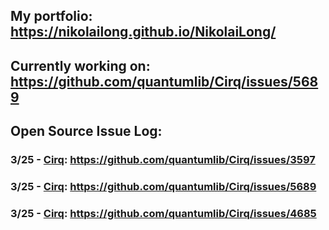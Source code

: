 ## My portfolio: https://nikolailong.github.io/NikolaiLong/
## Currently working on: https://github.com/quantumlib/Cirq/issues/5689
## Open Source Issue Log:
### 3/25 - [Cirq](https://github.com/quantumlib/Cirq/): https://github.com/quantumlib/Cirq/issues/3597
### 3/25 - [Cirq](https://github.com/quantumlib/Cirq/): https://github.com/quantumlib/Cirq/issues/5689
### 3/25 - [Cirq](https://github.com/quantumlib/Cirq/): https://github.com/quantumlib/Cirq/issues/4685
<!--
Cirq Milestone: 2025 Improve capabilities for cirquit visualization (https://github.com/quantumlib/Cirq/milestone/12)
On Deck:
https://github.com/quantumlib/Cirq/issues/5689
https://github.com/quantumlib/Cirq/issues/3597
https://github.com/quantumlib/Cirq/issues/685
https://github.com/quantumlib/Cirq/issues/3612
https://github.com/quantumlib/Cirq/issues/1245
Issues:
https://github.com/quantumlib/Cirq/issues/3308
https://github.com/quantumlib/Cirq/issues/2905
https://github.com/quantumlib/Cirq/issues/2313






**NikolaiLong/NikolaiLong** is a ✨ _special_ ✨ repository because its `README.md` (this file) appears on your GitHub profile.

Here are some ideas to get you started:

- 🔭 I’m currently working on ...
- 🌱 I’m currently learning ...
- 👯 I’m looking to collaborate on ...
- 🤔 I’m looking for help with ...
- 💬 Ask me about ...
- 📫 How to reach me: ...
- 😄 Pronouns: ...
- ⚡ Fun fact: ...
-->
